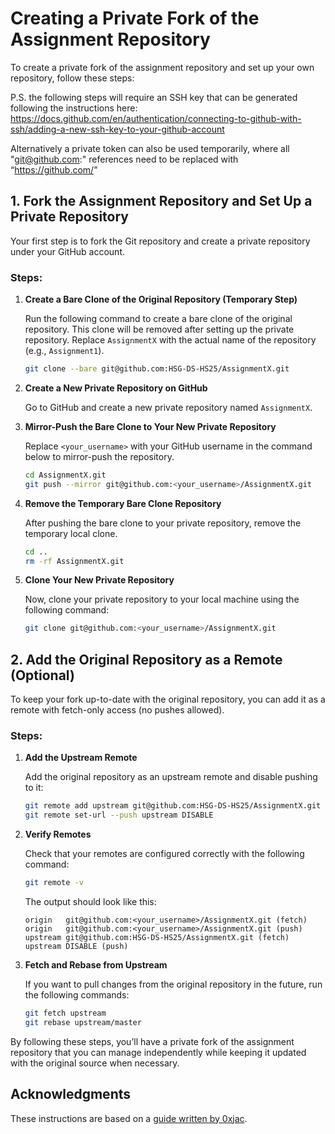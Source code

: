 # Creating a Private Fork of the Assignment Repository

To create a private fork of the assignment repository and set up your own repository, follow these steps:

P.S. the following steps will require an SSH key that can be generated following the instructions here:
https://docs.github.com/en/authentication/connecting-to-github-with-ssh/adding-a-new-ssh-key-to-your-github-account

Alternatively a private token can also be used temporarily, where all "git@github.com:" references need to be replaced with “https://github.com/"

## 1. Fork the Assignment Repository and Set Up a Private Repository

Your first step is to fork the Git repository and create a private repository under your GitHub account.

### Steps:

1. **Create a Bare Clone of the Original Repository (Temporary Step)**

   Run the following command to create a bare clone of the original repository. This clone will be removed after setting up the private repository. Replace `AssignmentX` with the actual name of the repository (e.g., `Assignment1`).
   ```bash
   git clone --bare git@github.com:HSG-DS-HS25/AssignmentX.git
   ```

2. **Create a New Private Repository on GitHub**

   Go to GitHub and create a new private repository named `AssignmentX`.

3. **Mirror-Push the Bare Clone to Your New Private Repository**

   Replace `<your_username>` with your GitHub username in the command below to mirror-push the repository.
   ```bash
   cd AssignmentX.git
   git push --mirror git@github.com:<your_username>/AssignmentX.git
   ```

4. **Remove the Temporary Bare Clone Repository**

   After pushing the bare clone to your private repository, remove the temporary local clone.
   ```bash
   cd ..
   rm -rf AssignmentX.git
   ```

5. **Clone Your New Private Repository**

   Now, clone your private repository to your local machine using the following command:
   ```bash
   git clone git@github.com:<your_username>/AssignmentX.git
   ```

## 2. Add the Original Repository as a Remote (Optional)

To keep your fork up-to-date with the original repository, you can add it as a remote with fetch-only access (no pushes allowed).

### Steps:

1. **Add the Upstream Remote**

   Add the original repository as an upstream remote and disable pushing to it:
   ```bash
   git remote add upstream git@github.com:HSG-DS-HS25/AssignmentX.git
   git remote set-url --push upstream DISABLE
   ```

2. **Verify Remotes**

   Check that your remotes are configured correctly with the following command:
   ```bash
   git remote -v
   ```
   The output should look like this:
   ```
   origin   git@github.com:<your_username>/AssignmentX.git (fetch)
   origin   git@github.com:<your_username>/AssignmentX.git (push)
   upstream git@github.com:HSG-DS-HS25/AssignmentX.git (fetch)
   upstream DISABLE (push)
   ```

3. **Fetch and Rebase from Upstream**

   If you want to pull changes from the original repository in the future, run the following commands:
   ```bash
   git fetch upstream
   git rebase upstream/master
   ```

By following these steps, you’ll have a private fork of the assignment repository that you can manage independently while keeping it updated with the original source when necessary.

## Acknowledgments

These instructions are based on a [guide written by 0xjac](https://gist.github.com/0xjac/85097472043b697ab57ba1b1c7530274).